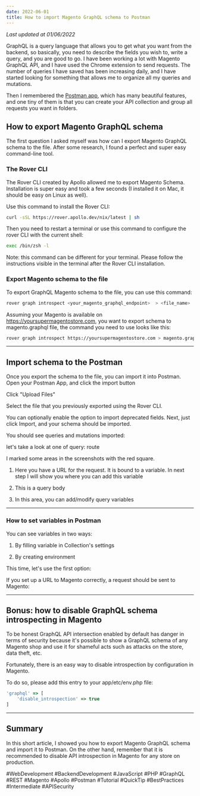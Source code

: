 ```yaml
---
date: 2022-06-01
title: How to import Magento GraphQL schema to Postman
---
```

*Last updated at 01/06/2022*

GraphQL is a query language that allows you to get what you want from the backend, so basically, you need to describe the fields you wish to, write a query, and you are good to go. I have been working a lot with Magento GraphQL API, and I have used the Chrome extension to send requests. The number of queries I have saved has been increasing daily, and I have started looking for something that allows me to organize all my queries and mutations.

Then I remembered the [Postman app](https://www.postman.com/downloads/), which has many beautiful features, and one tiny of them is that you can create your API collection and group all requests you want in folders.

## How to export Magento GraphQL schema

The first question I asked myself was how can I export Magento GraphQL schema to the file. After some research, I found a perfect and super easy command-line tool.

### The Rover CLI

The Rover CLI created by Apollo allowed me to export Magento Schema. Installation is super easy and took a few seconds (I installed it on Mac, it should be easy on Linux as well).

Use this command to install the Rover CLI:

```bash
curl -sSL https://rover.apollo.dev/nix/latest | sh
```

Then you need to restart a terminal or use this command to configure the rover CLI with the current shell:

```bash
exec /bin/zsh -l
```

Note: this command can be different for your terminal. Please follow the instructions visible in the terminal after the Rover CLI installation.

### Export Magento schema to the file

To export GraphQL Magento schema to the file, you can use this command:

```bash
rover graph introspect <your_magento_graphql_endpoint>  > <file_name>
```

Assuming your Magento is available on <https://yoursupermagentostore.com>, you want to export schema to magento.graphql file, the command you need to use looks like this:

```bash
rover graph introspect https://yoursupermagentostore.com > magento.graphql
```

---

## Import schema to the Postman

Once you export the schema to the file, you can import it into Postman. Open your Postman App, and click the import button

Click "Upload Files"

Select the file that you previously exported using the Rover CLI.

You can optionally enable the option to import deprecated fields. Next, just click Import, and your schema should be imported.

You should see queries and mutations imported:

let's take a look at one of query: route

I marked some areas in the screenshots with the red square.

1. Here you have a URL for the request. It is bound to a variable. In next step I will show you where you can add this variable

2. This is a query body

3. In this area, you can add/modify query variables

---

### How to set variables in Postman

You can see variables in two ways:

1. By filling variable in Collection's settings

2. By creating environment

This time, let's use the first option:

If you set up a URL to Magento correctly, a request should be sent to Magento:

---

## Bonus: how to disable GraphQL schema introspecting in Magento

To be honest GraphQL API intersection enabled by default has danger in terms of security because it's possible to show a GraphQL schema of any Magento shop and use it for shameful acts such as attacks on the store, data theft, etc.

Fortunately, there is an easy way to disable introspection by configuration in Magento.

To do so, please add this entry to your app/etc/env.php file:

```javascript
'graphql' => [
    'disable_introspection' => true
]
```

---

## Summary

In this short article, I showed you how to export Magento GraphQL schema and import it to Postman. On the other hand, remember that it is recommended to disable API introspection in Magento for any store on production.

#WebDevelopment #BackendDevelopment #JavaScript #PHP #GraphQL #REST #Magento #Apollo #Postman #Tutorial #QuickTip #BestPractices #Intermediate #APISecurity
